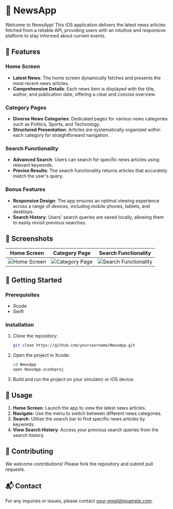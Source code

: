 # 📰 NewsApp

Welcome to NewsApp! This iOS application delivers the latest news articles fetched from a reliable API, providing users with an intuitive and responsive platform to stay informed about current events.

## 🌟 Features

### Home Screen
- **Latest News**: The home screen dynamically fetches and presents the most recent news articles.
- **Comprehensive Details**: Each news item is displayed with the title, author, and publication date, offering a clear and concise overview.

### Category Pages
- **Diverse News Categories**: Dedicated pages for various news categories such as Politics, Sports, and Technology.
- **Structured Presentation**: Articles are systematically organized within each category for straightforward navigation.

### Search Functionality
- **Advanced Search**: Users can search for specific news articles using relevant keywords.
- **Precise Results**: The search functionality returns articles that accurately match the user's query.

### Bonus Features
- **Responsive Design**: The app ensures an optimal viewing experience across a range of devices, including mobile phones, tablets, and desktops.
- **Search History**: Users' search queries are saved locally, allowing them to easily revisit previous searches.

## 📸 Screenshots

| Home Screen | Category Page | Search Functionality |
|-------------|---------------|----------------------|
| ![Home Screen](images/home_screen.png) | ![Category Page](images/category_page.png) | ![Search Functionality](images/search_functionality.png) |

## 🚀 Getting Started

### Prerequisites
- Xcode
- Swift

### Installation
1. Clone the repository:
    ```bash
    git clone https://github.com/yourusername/NewsApp.git
    ```
2. Open the project in Xcode:
    ```bash
    cd NewsApp
    open NewsApp.xcodeproj
    ```
3. Build and run the project on your simulator or iOS device.

## 📱 Usage

1. **Home Screen**: Launch the app to view the latest news articles.
2. **Navigate**: Use the menu to switch between different news categories.
3. **Search**: Utilize the search bar to find specific news articles by keywords.
4. **View Search History**: Access your previous search queries from the search history.

## 🤝 Contributing

We welcome contributions! Please fork the repository and submit pull requests.

## 📬 Contact

For any inquiries or issues, please contact [your-email@example.com](mailto:your-email@example.com).
